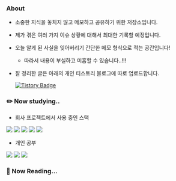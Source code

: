 ### About
- 소중한 지식을 놓치지 않고 메모하고 공유하기 위한 저장소입니다. 
- 제가 겪은 여러 가지 이슈 상황에 대해서 최대한 기록할 예정입니다.
- 오늘 알게 된 사실을 잊어버리기 간단한 메모 형식으로 적는 공간입니다!
  - 따라서 내용이 부실하고 미흡할 수 있습니다..!!!
-  잘 정리한 글은 아래의 개인 티스토리 블로그에 따로 업로드합니다.

    [![Tistory Badge](https://img.shields.io/badge/DevBlog-555263?style=flat&logoColor=white)](https://putapple96.tistory.com/)

### ✏️ Now studying.. 
- 회사 프로젝트에서 사용 중인 스택

<img src="https://img.shields.io/badge/Docker-11B2DD?style=flat-square&logo=docker&logoColor=white"/></a>
<img src="https://img.shields.io/badge/Kubernetes-326CE5?style=flat-square&logo=kubernetes&logoColor=white"/></a>
<img src="https://img.shields.io/badge/Packer-02A8EF?style=flat-square&logo=packer&logoColor=white"/></a>
<img src="https://img.shields.io/badge/GitLab Runner-FCA121?style=flat-square&logo=gitlab&logoColor=white"/></a>
<img src="https://img.shields.io/badge/AWS-333664?style=flat-square&logo=amazon-aws&logoColor=white"/></a>

- 개인 공부

<img src="https://img.shields.io/badge/SpringBoot-6DB33F?style=flat-square&logo=Spring&logoColor=white"/></a>
<img src="https://img.shields.io/badge/Java-007396?style=flat-square&logo=Java&logoColor=white"/></a>
<img src="https://img.shields.io/badge/Go-11B48A?style=flat-square&logo=Go&logoColor=white"/></a>

### 📖 Now Reading...

